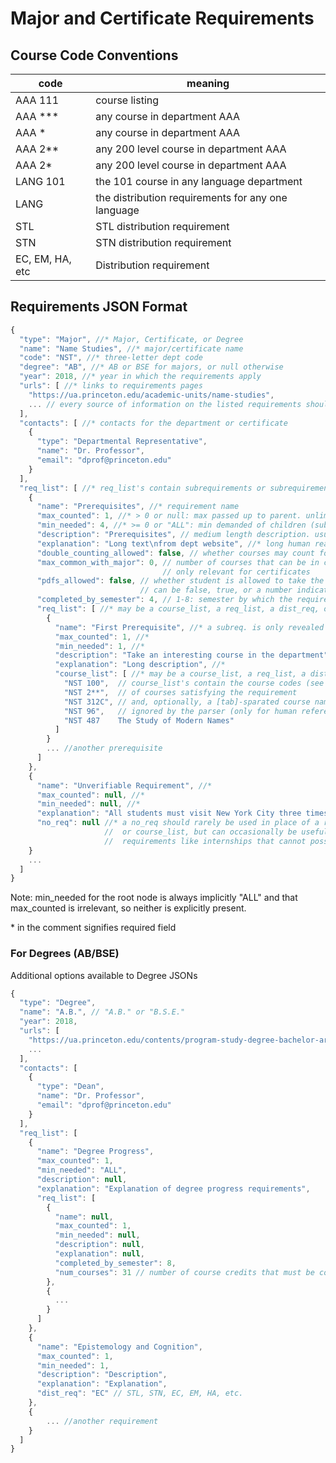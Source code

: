 # Major and Certificate Requirements

## Course Code Conventions
| code               | meaning                                               |
| ------------------ | ----------------------------------------------------- |
| AAA 111            | course listing                                        |
| AAA ***            | any course in department AAA                          |
| AAA *              | any course in department AAA                          |
| AAA 2**            | any 200 level course in department AAA                |
| AAA 2*             | any 200 level course in department AAA                |
| LANG 101           | the 101 course in any language department             |
| LANG               | the distribution requirements for any one language    |
| STL                | STL distribution requirement                          |
| STN                | STN distribution requirement                          |
| EC, EM, HA, etc    | Distribution requirement                              |

## Requirements JSON Format

```javascript
{
  "type": "Major", //* Major, Certificate, or Degree
  "name": "Name Studies", //* major/certificate name
  "code": "NST", //* three-letter dept code
  "degree": "AB", //* AB or BSE for majors, or null otherwise
  "year": 2018, //* year in which the requirements apply
  "urls": [ //* links to requirements pages
    "https://ua.princeton.edu/academic-units/name-studies", 
    ... // every source of information on the listed requirements should be included
  ],
  "contacts": [ //* contacts for the department or certificate
    {
      "type": "Departmental Representative",
      "name": "Dr. Professor",
      "email": "dprof@princeton.edu"
    }
  ],
  "req_list": [ //* req_list's contain subrequirements or subrequirements
    {
      "name": "Prerequisites", //* requirement name
      "max_counted": 1, //* > 0 or null: max passed up to parent. unlimited if null
      "min_needed": 4, //* >= 0 or "ALL": min demanded of children (subrequirements)
      "description": "Prerequisites", // medium length description. usually redundant
      "explanation": "Long text\nfrom dept website", //* long human readable description
      "double_counting_allowed": false, // whether courses may count for multiple subrequirements
      "max_common_with_major": 0, // number of courses that can be in common with major
                                  // only relevant for certificates
      "pdfs_allowed": false, // whether student is allowed to take the courses SPDF (pass/D/fail)
                             // can be false, true, or a number indicating how many courses
      "completed_by_semester": 4, // 1-8: semester by which the requirement must be complete
      "req_list": [ //* may be a course_list, a req_list, a dist_req, or a num_courses
        {
          "name": "First Prerequisite", //* a subreq. is only revealed to user if its name is non-null
          "max_counted": 1, //*
          "min_needed": 1, //*
          "description": "Take an interesting course in the department",
          "explanation": "Long description", //*
          "course_list": [ //* may be a course_list, a req_list, a dist_req, or a num_courses
            "NST 100",  // course_list's contain the course codes (see above)
            "NST 2**",  // of courses satisfying the requirement
            "NST 312C", // and, optionally, a [tab]-sparated course name which is 
            "NST 96",   // ignored by the parser (only for human reference)
            "NST 487	The Study of Modern Names"
          ]
        }
        ... //another prerequisite
      ]
    },
    {
      "name": "Unverifiable Requirement", //*
      "max_counted": null, //*
      "min_needed": null, //*
      "explanation": "All students must visit New York City three times.", //*
      "no_req": null //* a no_req should rarely be used in place of a req_list 
                     //  or course_list, but can occasionally be useful for
                     //  requirements like internships that cannot possibely be verified
    }
    ...
  ]
}
```

Note: min\_needed for the root node is always implicitly "ALL" and that max\_counted is irrelevant, so neither is explicitly present.

\* in the comment signifies required field

### For Degrees (AB/BSE)

Additional options available to Degree JSONs

```javascript
{
  "type": "Degree",
  "name": "A.B.", // "A.B." or "B.S.E."
  "year": 2018,
  "urls": [
    "https://ua.princeton.edu/contents/program-study-degree-bachelor-arts",
    ...
  ],
  "contacts": [
    {
      "type": "Dean",
      "name": "Dr. Professor",
      "email": "dprof@princeton.edu"
    }
  ],
  "req_list": [
    {
      "name": "Degree Progress", 
      "max_counted": 1,
      "min_needed": "ALL",
      "description": null,
      "explanation": "Explanation of degree progress requirements",
      "req_list": [
        {
          "name": null,
          "max_counted": 1,
          "min_needed": null,
          "description": null,
          "explanation": null,
          "completed_by_semester": 8,
          "num_courses": 31 // number of course credits that must be completed
        },
        {
          ...
        }
      ]
    },
    {
      "name": "Epistemology and Cognition",
      "max_counted": 1,
      "min_needed": 1,
      "description": "Description",
      "explanation": "Explanation",
      "dist_req": "EC" // STL, STN, EC, EM, HA, etc.
    },
    {
        ... //another requirement
    }
  ]
}
```